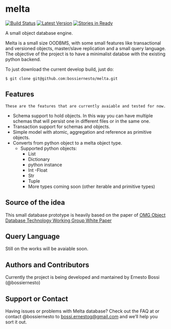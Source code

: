melta
=====
[![Build Status](https://travis-ci.org/bossiernesto/melta.svg)](https://travis-ci.org/bossiernesto/melta)
[![Latest Version](http://img.shields.io/github/tag/bossiernesto/melta.svg)](https://github.com/bossiernesto/melta/releases)
[![Stories in Ready](https://badge.waffle.io/bossiernesto/melta.png?label=1%20-%20Ready)](https://waffle.io/bossiernesto/melta)

A small object database engine.

Melta is a small size OODBMS, with some small features like transactional and versioned objects, master/slave replication and a small query language. The objective of the project is to have a minimalist databse with the existing python backend.

To just download the current develop build, just do:

```
$ git clone git@github.com:bossiernesto/melta.git
```

## Features

    These are the features that are currently avaiable and tested for now.

  - Schema support to hold objects. In this way you can have multiple schemas that will persist one in different files or in the same one.
  - Transaction support for schemas and objects.
  - Simple model with atomic, aggregation and reference as primitive objects.
  - Converts from python object to a melta object type.
      - Supported python objects:
        - List
        - Dictionary
        - python instance
        - Int
        -Float
        - Str
        - Tuple
        - More types coming soon (other iterable and primitive types)

## Source of the idea

   This small database prototype is heavily based on the paper of [OMG Object Database Technology Working Group White Paper](http://www.odbms.org/wp-content/uploads/2007/09/033.01-Card-Next-Generation-Object-Database-Standardization-September-2007.pdf)

## Query Language
Still on the works will be avaiable soon.

## Authors and Contributors
Currently the project is being developed and mantained by Ernesto Bossi (@bossiernesto)

## Support or Contact
Having issues or problems with Melta database? Check out the FAQ at  or contact @bossiernesto to bossi.ernestog@gmail.com and we’ll help you sort it out.

